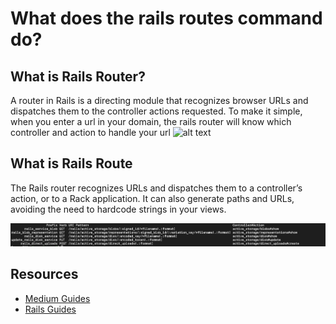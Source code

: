 # What does the rails routes command do?



## What is Rails Router?

A router in Rails is a directing module that recognizes browser URLs and dispatches them to the controller actions requested. To make it simple, when you enter a url in your domain, the rails router will know which controller and action to handle your url
![alt text](https://miro.medium.com/max/700/0*i2J-nAlYkpIrI5PM.png)

## What is Rails Route
The Rails router recognizes URLs and dispatches them to a controller’s action, or to a Rack application. It can also generate paths and URLs, avoiding the need to hardcode strings in your views.



![alt text](i.png)


## Resources

- [Medium Guides](https://medium.com/podiihq/understanding-rails-routes-and-restful-design-a192d64cbbb5)
- [Rails Guides](https://guides.rubyonrails.org/routing.html)